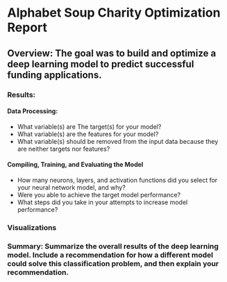 # **Alphabet Soup Charity Optimization Report**

## **Overview**: The goal was to build and optimize a deep learning model to predict successful funding applications.

### **Results**:
  #### **Data Processing**:
  - What variable(s) are The target(s) for your model? 
  - What variable(s) are the features for your model?
  - What variable(s) should be removed from the input data because they are neither targets nor features?

  #### **Compiling, Training, and Evaluating the Model**
  - How many neurons, layers, and activation functions did you select for your neural network model, and why?
  - Were you able to achieve the target model performance?
  - What steps did you take in your attempts to increase model performance?

### **Visualizations** 

  ### **Summary**: Summarize the overall results of the deep learning model. Include a recommendation for how a different model could solve this classification problem, and then explain your recommendation.